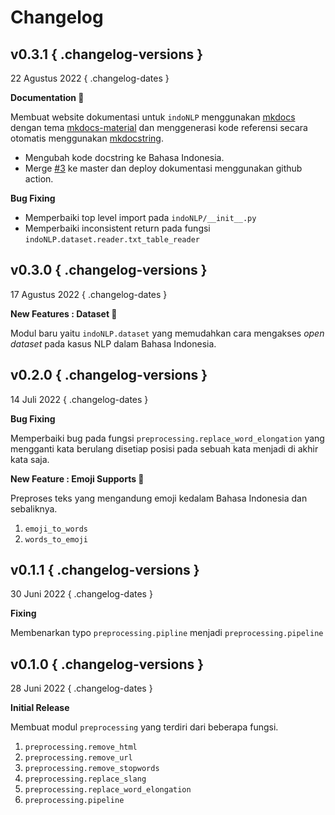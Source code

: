 # Changelog

## v0.3.1 { .changelog-versions }

22 Agustus 2022
{ .changelog-dates }

**Documentation 📝**

Membuat website dokumentasi untuk `indoNLP` menggunakan [mkdocs](https://www.mkdocs.org/) dengan
tema [mkdocs-material](https://squidfunk.github.io/mkdocs-material/) dan menggenerasi kode
referensi secara otomatis menggunakan [mkdocstring](https://mkdocstrings.github.io/).

- Mengubah kode docstring ke Bahasa Indonesia.
- Merge [#3](https://github.com/Hyuto/indo-nlp/pull/3) ke master dan deploy dokumentasi menggunakan github action.

**Bug Fixing**

- Memperbaiki top level import pada `indoNLP/__init__.py`
- Memperbaiki inconsistent return pada fungsi `indoNLP.dataset.reader.txt_table_reader`

## v0.3.0 { .changelog-versions }

17 Agustus 2022
{ .changelog-dates }

**New Features : Dataset 📖**

Modul baru yaitu `indoNLP.dataset` yang memudahkan cara mengakses _open dataset_ pada kasus NLP
dalam Bahasa Indonesia.

## v0.2.0 { .changelog-versions }

14 Juli 2022
{ .changelog-dates }

**Bug Fixing**

Memperbaiki bug pada fungsi `preprocessing.replace_word_elongation` yang mengganti kata berulang
disetiap posisi pada sebuah kata menjadi di akhir kata saja.

**New Feature : Emoji Supports 🤗**

Preproses teks yang mengandung emoji kedalam Bahasa Indonesia dan sebaliknya.

1. `emoji_to_words`
2. `words_to_emoji`

## v0.1.1 { .changelog-versions }

30 Juni 2022
{ .changelog-dates }

**Fixing**

Membenarkan typo `preprocessing.pipline` menjadi `preprocessing.pipeline`

## v0.1.0 { .changelog-versions }

28 Juni 2022
{ .changelog-dates }

**Initial Release**

Membuat modul `preprocessing` yang terdiri dari beberapa fungsi.

1. `preprocessing.remove_html`
2. `preprocessing.remove_url`
3. `preprocessing.remove_stopwords`
4. `preprocessing.replace_slang`
5. `preprocessing.replace_word_elongation`
6. `preprocessing.pipeline`

